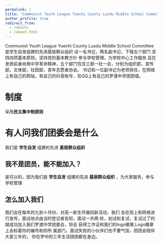 ```yaml
---
permalink: /
title: "Communist Youth League Yuechi County Luodu Middle School Committee"
author_profile: true
redirect_from: 
  - /about/
  - /about.html
---
```


Communist Youth League Yuechi County Luodu Middle School Committee是学生自发组建的先进基层群众组织 设一名书记，两名副书记，下辖五个部门 坚持四项基本原则，坚持党的基本教方针 参与学校管理，为学校中心工作服务 旨在发扬前身尚用中学革命精神，五个部门包含三部一社一会，分别为组织部，宣传部，文体部，社团部，青年志愿者协会。
 书记和一位副书记为老师担任，在网络上有自己的网站，有自己的抖音账号，在QQ上有自己的罗渡中学团团墙。

# 制度

采用**民主集中制原则**

# 有人问我们团委会是什么

我们是 **学生自发** 组建的先进 **基层群众组织** 

## 我不是团员，能不能加入？

是可以的，因为我们是 **学生自发** 组建的先进 **基层群众组织** ，为大家服务，参与学校管理

## 怎么加入我们

我们会在每年的九到十月份，对高一新生开展招新活动，我们 会在班上和网络进行宣传，面试地点由当时登记者告知，面试一共两 轮，初试和复试，复试过了的就成功加入我们罗渡中学团委会，将会 获得工作证和我们的logo徽章,Logo徽章上会标着你的编号和你所 属部门，面试失败的小伙伴们也不要气馁，团团会陪伴大家三年的， 你在罗中的三年生活团团都在身边。
